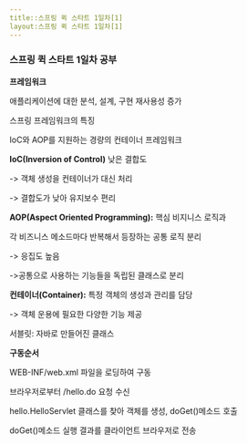 ```yaml
---
title::스프링 퀵 스타트 1일차[1]
layout:스프링 퀵 스타트 1일차[1]
---
```


### 스프링 퀵 스타트 1일차 공부

**프레임워크**

애플리케이션에 대한 분석, 설계, 구현 재사용성 증가

스프링 프레임워크의 특징

IoC와 AOP를 지원하는 경량의 컨테이너 프레임워크

**IoC(Inversion of Control)** 낮은 결합도

-> 객체 생성을 컨테이너가 대신 처리

-> 결합도가 낮아 유지보수 편리

**AOP(Aspect Oriented Programming):** 핵심 비지니스 로직과

각 비즈니스 메소드마다 반복해서 등장하는 공통 로직 분리

-> 응집도 높음

->공통으로 사용하는 기능들을 독립된 클래스로 분리

**컨테이너(Container):** 특정 객체의 생성과 관리를 담당

-> 객체 운용에 필요한 다양한 기능 제공

서블릿: 자바로 만들어진 클래스

**구동순서**

WEB-INF/web.xml 파일을 로딩하여 구동

브라우저로부터 /hello.do 요청 수신

hello.HelloServlet 클래스를 찾아 객체를 생성, doGet()메소드 호출

doGet()메소드 실행 결과를 클라이언트 브라우저로 전송